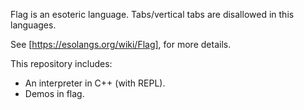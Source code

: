 Flag is an esoteric language.
Tabs/vertical tabs are disallowed in this languages.

See [https://esolangs.org/wiki/Flag], for more details.

This repository includes:

* An interpreter in C++ (with REPL).
* Demos in flag.
